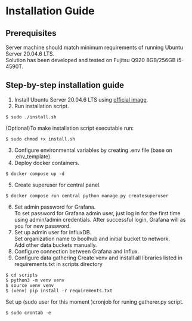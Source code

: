 # Installation Guide

## Prerequisites
Server machine should match minimum requirements of running Ubuntu Server 20.04.6 LTS.   
Solution has been developed and tested on Fujitsu Q920 8GB/256GB i5-4590T.

## Step-by-step installation guide
1. Install Ubuntu Server 20.04.6 LTS using [official image](https://releases.ubuntu.com/focal/).
2. Run installation script.
```
$ sudo ./install.sh
```
(Optional)To make installation script executable run:
```
$ sudo chmod +x install.sh
```
3. Configure environmental variables by creating .env file (base on .env_template).
4. Deploy docker containers.
```
$ docker compose up -d
```
5. Create superuser for central panel.
```
$ docker compose run central python manage.py createsuperuser
```
6. Set admin password for Grafana.   
To set password for Grafana admin user, just log in for the first time using admin/admin credentials.
After successful login, Grafana will as you for new password.
7. Set up admin user for InfluxDB.  
Set organization name to boolhub and initial bucket to network.   
Add other data buckets manually.
8. Configure connection between Grafana and Influx.  
9. Configure data gathering
Create venv and install all libraries listed in requirements.txt in scripts directory
```
$ cd scripts
$ python3 -m venv venv
$ source venv venv
$ (venv) pip install -r requirements.txt
```
Set up (sudo user for this moment )cronjob for runing gatherer.py script.
```
$ sudo crontab -e
```
